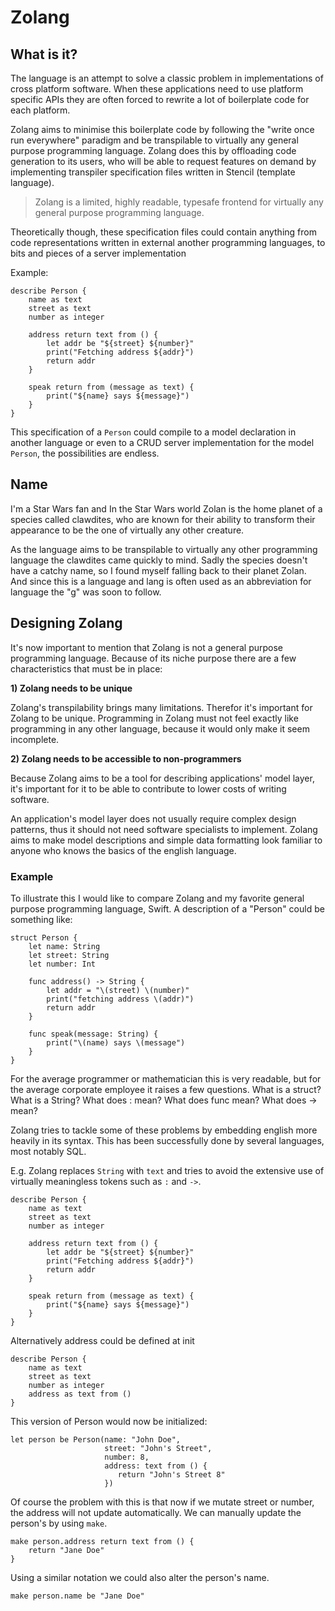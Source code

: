 # Zolang

## What is it?

The language is an attempt to solve a classic problem in implementations of cross platform software. When these applications need to use platform specific APIs they are often forced to rewrite a lot of boilerplate code for each platform.

Zolang aims to minimise this boilerplate code by following the "write once run everywhere" paradigm and be transpilable to virtually any general purpose programming language. Zolang does this by offloading code generation to its users, who will be able to request features on demand by implementing transpiler specification files written in Stencil (template language).

> Zolang is a limited, highly readable, typesafe frontend for virtually any general purpose programming language.

Theoretically though, these specification files could contain anything from code representations written in external another programming languages, to bits and pieces of a server implementation

Example:

```
describe Person {
	name as text
	street as text
	number as integer

	address return text from () {
		let addr be "${street} ${number}"
		print("Fetching address ${addr}")
		return addr
	}

	speak return from (message as text) {
		print("${name} says ${message}")
	}
}
```

This specification of a `Person` could compile to a model declaration in another language or even to a CRUD server implementation for the model `Person`, the possibilities are endless.

## Name
I'm a Star Wars fan and In the Star Wars world Zolan is the home planet of a species called clawdites, who are known for their ability to transform their appearance to be the one of virtually any other creature.

As the language aims to be transpilable to virtually any other programming language the clawdites came quickly to mind. Sadly the species doesn't have a catchy name, so I found myself falling back to their planet Zolan. And since this is a language and lang is often used as an abbreviation for language the "g" was soon to follow.

## Designing Zolang

It's now important to mention that Zolang is not a general purpose programming
language. Because of its niche purpose there are a few characteristics that
must be in place:

**1) Zolang needs to be unique**

Zolang's transpilability brings many limitations. Therefor it's important for Zolang to be unique. Programming in Zolang must not feel exactly like programming in any other language, because it would only make it seem incomplete.

**2) Zolang needs to be accessible to non-programmers**

Because Zolang aims to be a tool for describing applications' model layer, it's
important for it to be able to contribute to lower costs of writing software.

An application's model layer does not usually require complex design patterns,
thus it should not need software specialists to implement. Zolang aims to make model descriptions and simple data formatting look familiar to anyone who knows the basics of the english language.

### Example

To illustrate this I would like to compare Zolang and my favorite general purpose programming language, Swift. A description of
a "Person" could be something like:

```
struct Person {
	let name: String
	let street: String
	let number: Int

	func address() -> String {
		let addr = "\(street) \(number)"
		print("fetching address \(addr)")
		return addr
	}

	func speak(message: String) {
		print("\(name) says \(message")
	}
}
```

For the average programmer or mathematician this is very readable, but for the average corporate employee it raises a few questions. What is a struct? What is a String? What does : mean? What does func mean? What does -> mean?

Zolang tries to tackle some of these problems by embedding english more heavily in its syntax. This has been successfully done by several languages, most notably SQL.

E.g. Zolang replaces `String` with `text` and tries to avoid the extensive use of virtually meaningless tokens such as `:` and `->`.  


```
describe Person {
	name as text
	street as text
	number as integer

	address return text from () {
		let addr be "${street} ${number}"
		print("Fetching address ${addr}")
		return addr
	}

	speak return from (message as text) {
		print("${name} says ${message}")
	}
}
```

Alternatively address could be defined at init

```
describe Person {
	name as text
	street as text
	number as integer
	address as text from ()
}
```

This version of Person would now be initialized:

```
let person be Person(name: "John Doe",
					 street: "John's Street",
					 number: 8,
					 address: text from () {
						return "John's Street 8"
					 })
```

Of course the problem with this is that now if we mutate street or number, the address will not update automatically. We can manually update the person's by using `make`.

```
make person.address return text from () {
	return "Jane Doe"
}
```

Using a similar notation we could also alter the person's name.

```
make person.name be "Jane Doe"
```

